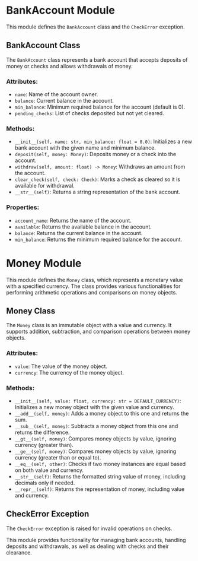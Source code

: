 # BankAccount Module

This module defines the `BankAccount` class and the `CheckError` exception.

## BankAccount Class

The `BankAccount` class represents a bank account that accepts deposits of money or checks and allows withdrawals of money.

### Attributes:

- `name`: Name of the account owner.
- `balance`: Current balance in the account.
- `min_balance`: Minimum required balance for the account (default is 0).
- `pending_checks`: List of checks deposited but not yet cleared.

### Methods:

- `__init__(self, name: str, min_balance: float = 0.0)`: Initializes a new bank account with the given name and minimum balance.
- `deposit(self, money: Money)`: Deposits money or a check into the account.
- `withdraw(self, amount: float) -> Money`: Withdraws an amount from the account.
- `clear_check(self, check: Check)`: Marks a check as cleared so it is available for withdrawal.
- `__str__(self)`: Returns a string representation of the bank account.

### Properties:

- `account_name`: Returns the name of the account.
- `available`: Returns the available balance in the account.
- `balance`: Returns the current balance in the account.
- `min_balance`: Returns the minimum required balance for the account.

# Money Module

This module defines the `Money` class, which represents a monetary value with a specified currency. The class provides various functionalities for performing arithmetic operations and comparisons on money objects.

## Money Class

The `Money` class is an immutable object with a value and currency. It supports addition, subtraction, and comparison operations between money objects.

### Attributes:

- `value`: The value of the money object.
- `currency`: The currency of the money object.

### Methods:

- `__init__(self, value: float, currency: str = DEFAULT_CURRENCY)`: Initializes a new money object with the given value and currency.
- `__add__(self, money)`: Adds a money object to this one and returns the sum.
- `__sub__(self, money)`: Subtracts a money object from this one and returns the difference.
- `__gt__(self, money)`: Compares money objects by value, ignoring currency (greater than).
- `__ge__(self, money)`: Compares money objects by value, ignoring currency (greater than or equal to).
- `__eq__(self, other)`: Checks if two money instances are equal based on both value and currency.
- `__str__(self)`: Returns the formatted string value of money, including decimals only if needed.
- `__repr__(self)`: Returns the representation of money, including value and currency.

## CheckError Exception

The `CheckError` exception is raised for invalid operations on checks.

This module provides functionality for managing bank accounts, handling deposits and withdrawals, as well as dealing with checks and their clearance.
